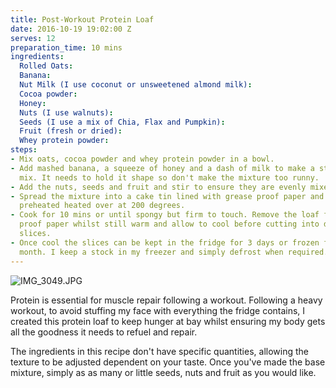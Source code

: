 ```yaml
---
title: Post-Workout Protein Loaf
date: 2016-10-19 19:02:00 Z
serves: 12
preparation_time: 10 mins
ingredients:
  Rolled Oats:
  Banana:
  Nut Milk (I use coconut or unsweetened almond milk):
  Cocoa powder:
  Honey:
  Nuts (I use walnuts):
  Seeds (I use a mix of Chia, Flax and Pumpkin):
  Fruit (fresh or dried):
  Whey protein powder:
steps:
- Mix oats, cocoa powder and whey protein powder in a bowl.
- Add mashed banana, a squeeze of honey and a dash of milk to make a sticky, story
  mix. It needs to hold it shape so don't make the mixture too runny.
- Add the nuts, seeds and fruit and stir to ensure they are evenly mixed throughout.
- Spread the mixture into a cake tin lined with grease proof paper and place in a
  preheated heated over at 200 degrees.
- Cook for 10 mins or until spongy but firm to touch. Remove the loaf from the grease
  proof paper whilst still warm and allow to cool before cutting into desired sized
  slices.
- Once cool the slices can be kept in the fridge for 3 days or frozen for about a
  month. I keep a stock in my freezer and simply defrost when required.
---
```


![IMG_3049.JPG](/uploads/IMG_3049.JPG)

Protein is essential for muscle repair following a workout. Following a heavy workout, to avoid stuffing my face with everything the fridge contains, I created this protein loaf to keep hunger at bay whilst ensuring my body gets all the goodness it needs to refuel and repair.

The ingredients in this recipe don't have specific quantities, allowing the texture to be adjusted dependent on your taste. Once you've made the base mixture, simply as as many or little seeds, nuts and fruit as you would like.
